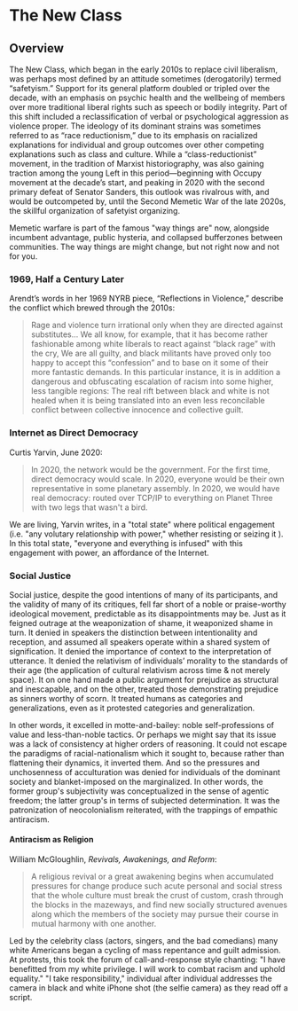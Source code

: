 # The New Class

## Overview

The New Class, which began in the early 2010s to replace civil liberalism, was perhaps most defined by an attitude sometimes (derogatorily) termed “safetyism.” Support for its general platform doubled or tripled over the decade, with an emphasis on psychic health and the wellbeing of members over more traditional liberal rights such as speech or bodily integrity. Part of this shift included a reclassification of verbal or psychological aggression as violence proper. The ideology of its dominant strains was sometimes referred to as “race reductionism,” due to its emphasis on racialized explanations for individual and group outcomes over other competing explanations such as class and culture. While a “class-reductionist” movement, in the tradition of Marxist historiography, was also gaining traction among the young Left in this period—beginning with Occupy movement at the decade’s start, and peaking in 2020 with the second primary defeat of Senator Sanders, this outlook was rivalrous with, and would be outcompeted by, until the Second Memetic War of the late 2020s, the skillful organization of safetyist organizing.

Memetic warfare is part of the famous "way things are" now, alongside incumbent advantage, public hysteria, and collapsed bufferzones between communities. The way things are might change, but not right now and not for you. 

### 1969, Half a Century Later
Arendt’s words in her 1969 NYRB piece, “Reflections in Violence,” describe the conflict which brewed through the 2010s:

> Rage and violence turn irrational only when they are directed against substitutes… We all know, for example, that it has become rather fashionable among white liberals to react against “black rage” with the cry, We are all guilty, and black militants have proved only too happy to accept this “confession” and to base on it some of their more fantastic demands. In this particular instance, it is in addition a dangerous and obfuscating escalation of racism into some higher, less tangible regions: The real rift between black and white is not healed when it is being translated into an even less reconcilable conflict between collective innocence and collective guilt.

### Internet as Direct Democracy

Curtis Yarvin, June 2020:

> In 2020, the network would be the government. For the first time, direct democracy would scale.  In 2020, everyone would be their own representative in some planetary assembly. In 2020, we would have real democracy: routed over TCP/IP to everything on Planet Three with two legs that wasn't a bird.

We are living, Yarvin writes, in a "total state" where political engagement (i.e. "any volutary relationship with power," whether resisting or seizing it ). In this total state, "everyone and everything is infused" with this engagement with power, an affordance of the Internet.

### Social Justice

Social justice, despite the good intentions of many of its participants, and the validity of many of its critiques, fell far short of a noble or praise-worthy ideological movement, predictable as its disappointments may be. Just as it feigned outrage at the weaponization of shame, it weaponized shame in turn. It denied in speakers the distinction between intentionality and reception, and assumed all speakers operate within a shared system of signification. It denied the importance of context to the interpretation of utterance. It denied the relativism of individuals’ morality to the standards of their age (the application of cultural relativism across time & not merely space). It on one hand made a public argument for prejudice as structural and inescapable, and on the other, treated those demonstrating prejudice as sinners worthy of scorn. It treated humans as categories and generalizations, even as it protested categories and generalization. 

In other words, it excelled in motte-and-bailey: noble self-professions of value and less-than-noble tactics. Or perhaps we might say that its issue was a lack of consistency at higher orders of reasoning. It could not escape the paradigms of racial-nationalism which it sought to, because rather than flattening their dynamics, it inverted them. And so the pressures and unchosenness of acculturation was denied for individuals of the dominant society and blanket-imposed on the marginalized. In other words, the former group's subjectivity was conceptualized in the sense of agentic freedom; the latter group's in terms of subjected determination. It was the patronization of neocolonialism reiterated, with the trappings of empathic antiracism.

#### Antiracism as Religion

William McGloughlin, _Revivals, Awakenings, and Reform_:

> A religious revival or a great awakening begins when accumulated pressures for change produce such acute personal and social stress that the whole culture must break the crust of custom, crash through the blocks in the mazeways, and find new socially structured avenues along which the members of the society may pursue their course in mutual harmony with one another.

Led by the celebrity class (actors, singers, and the bad comedians) many white Americans began a cycling of mass repentance and guilt admission. At protests, this took the forum of call-and-response style chanting: "I have benefitted from my white privilege. I will work to combat racism and uphold equality." "I take responsibility," individual after individual addresses the camera in black and white iPhone shot (the selfie camera) as they read off a script.